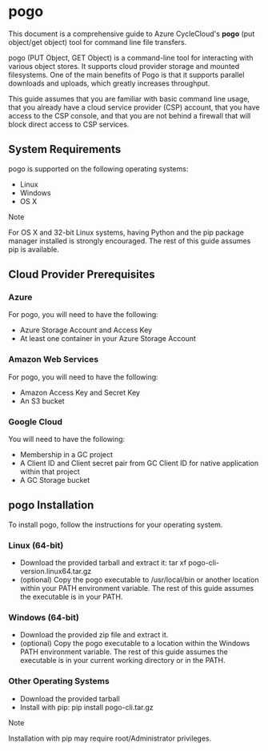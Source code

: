 # pogo

This document is a comprehensive guide to Azure CycleCloud's **pogo** (put
object/get object) tool for command line file transfers.

pogo (PUT Object, GET Object) is a command-line tool for interacting
with various object stores. It supports cloud provider storage and mounted
filesystems. One of the main benefits of Pogo is that it supports
parallel downloads and uploads, which greatly increases throughput.

This guide assumes that you are familiar with basic command line usage,
that you already have a cloud service provider (CSP) account, that you
have access to the CSP console, and that you are not behind a firewall
that will block direct access to CSP services.

## System Requirements

pogo is supported on the following operating systems:

  - Linux
  - Windows
  - OS X

>[!Note]
> For OS X and 32-bit Linux systems, having Python and the pip package
> manager installed is strongly encouraged. The rest of this guide
> assumes pip is available.

## Cloud Provider Prerequisites

### Azure

For pogo, you will need to have the following:

  - Azure Storage Account and Access Key
  - At least one container in your Azure Storage Account

### Amazon Web Services

For pogo, you will need to have the following:

  - Amazon Access Key and Secret Key
  - An S3 bucket

### Google Cloud

You will need to have the following:

  - Membership in a GC project
  - A Client ID and Client secret pair from GC Client ID for native
    application within that project
  - A GC Storage bucket

## pogo Installation

To install pogo, follow the instructions for your operating system.

### Linux (64-bit)

  - Download the provided tarball and extract it: tar xf
    pogo-cli-version.linux64.tar.gz
  - (optional) Copy the pogo executable to /usr/local/bin or another
    location within your PATH environment variable. The rest of this
    guide assumes the executable is in your PATH.

### Windows (64-bit)

  - Download the provided zip file and extract it.
  - (optional) Copy the pogo executable to a location within the Windows
    PATH environment variable. The rest of this guide assumes the
    executable is in your current working directory or in the PATH.

### Other Operating Systems

  - Download the provided tarball
  - Install with pip: pip install pogo-cli.tar.gz

>[!Note]
> Installation with pip may require root/Administrator privileges.
